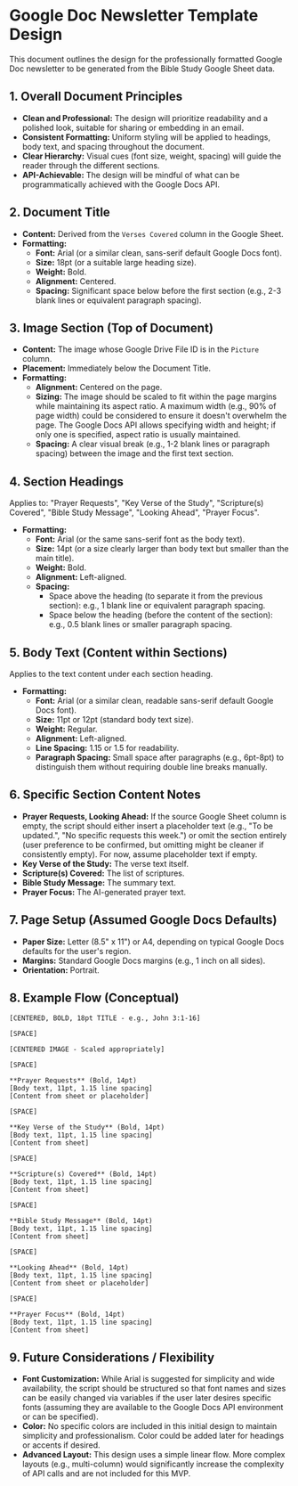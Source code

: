 # Google Doc Newsletter Template Design

This document outlines the design for the professionally formatted Google Doc newsletter to be generated from the Bible Study Google Sheet data.

## 1. Overall Document Principles

- **Clean and Professional:** The design will prioritize readability and a polished look, suitable for sharing or embedding in an email.
- **Consistent Formatting:** Uniform styling will be applied to headings, body text, and spacing throughout the document.
- **Clear Hierarchy:** Visual cues (font size, weight, spacing) will guide the reader through the different sections.
- **API-Achievable:** The design will be mindful of what can be programmatically achieved with the Google Docs API.

## 2. Document Title

- **Content:** Derived from the `Verses Covered` column in the Google Sheet.
- **Formatting:**
    - **Font:** Arial (or a similar clean, sans-serif default Google Docs font).
    - **Size:** 18pt (or a suitable large heading size).
    - **Weight:** Bold.
    - **Alignment:** Centered.
    - **Spacing:** Significant space below before the first section (e.g., 2-3 blank lines or equivalent paragraph spacing).

## 3. Image Section (Top of Document)

- **Content:** The image whose Google Drive File ID is in the `Picture` column.
- **Placement:** Immediately below the Document Title.
- **Formatting:**
    - **Alignment:** Centered on the page.
    - **Sizing:** The image should be scaled to fit within the page margins while maintaining its aspect ratio. A maximum width (e.g., 90% of page width) could be considered to ensure it doesn't overwhelm the page. The Google Docs API allows specifying width and height; if only one is specified, aspect ratio is usually maintained.
    - **Spacing:** A clear visual break (e.g., 1-2 blank lines or paragraph spacing) between the image and the first text section.

## 4. Section Headings

Applies to: "Prayer Requests", "Key Verse of the Study", "Scripture(s) Covered", "Bible Study Message", "Looking Ahead", "Prayer Focus".

- **Formatting:**
    - **Font:** Arial (or the same sans-serif font as the body text).
    - **Size:** 14pt (or a size clearly larger than body text but smaller than the main title).
    - **Weight:** Bold.
    - **Alignment:** Left-aligned.
    - **Spacing:**
        - Space above the heading (to separate it from the previous section): e.g., 1 blank line or equivalent paragraph spacing.
        - Space below the heading (before the content of the section): e.g., 0.5 blank lines or smaller paragraph spacing.

## 5. Body Text (Content within Sections)

Applies to the text content under each section heading.

- **Formatting:**
    - **Font:** Arial (or a similar clean, readable sans-serif default Google Docs font).
    - **Size:** 11pt or 12pt (standard body text size).
    - **Weight:** Regular.
    - **Alignment:** Left-aligned.
    - **Line Spacing:** 1.15 or 1.5 for readability.
    - **Paragraph Spacing:** Small space after paragraphs (e.g., 6pt-8pt) to distinguish them without requiring double line breaks manually.

## 6. Specific Section Content Notes

- **Prayer Requests, Looking Ahead:** If the source Google Sheet column is empty, the script should either insert a placeholder text (e.g., "To be updated.", "No specific requests this week.") or omit the section entirely (user preference to be confirmed, but omitting might be cleaner if consistently empty). For now, assume placeholder text if empty.
- **Key Verse of the Study:** The verse text itself.
- **Scripture(s) Covered:** The list of scriptures.
- **Bible Study Message:** The summary text.
- **Prayer Focus:** The AI-generated prayer text.

## 7. Page Setup (Assumed Google Docs Defaults)

- **Paper Size:** Letter (8.5" x 11") or A4, depending on typical Google Docs defaults for the user's region.
- **Margins:** Standard Google Docs margins (e.g., 1 inch on all sides).
- **Orientation:** Portrait.

## 8. Example Flow (Conceptual)

```
[CENTERED, BOLD, 18pt TITLE - e.g., John 3:1-16]

[SPACE]

[CENTERED IMAGE - Scaled appropriately]

[SPACE]

**Prayer Requests** (Bold, 14pt)
[Body text, 11pt, 1.15 line spacing]
[Content from sheet or placeholder]

[SPACE]

**Key Verse of the Study** (Bold, 14pt)
[Body text, 11pt, 1.15 line spacing]
[Content from sheet]

[SPACE]

**Scripture(s) Covered** (Bold, 14pt)
[Body text, 11pt, 1.15 line spacing]
[Content from sheet]

[SPACE]

**Bible Study Message** (Bold, 14pt)
[Body text, 11pt, 1.15 line spacing]
[Content from sheet]

[SPACE]

**Looking Ahead** (Bold, 14pt)
[Body text, 11pt, 1.15 line spacing]
[Content from sheet or placeholder]

[SPACE]

**Prayer Focus** (Bold, 14pt)
[Body text, 11pt, 1.15 line spacing]
[Content from sheet]
```

## 9. Future Considerations / Flexibility

- **Font Customization:** While Arial is suggested for simplicity and wide availability, the script should be structured so that font names and sizes can be easily changed via variables if the user later desires specific fonts (assuming they are available to the Google Docs API environment or can be specified).
- **Color:** No specific colors are included in this initial design to maintain simplicity and professionalism. Color could be added later for headings or accents if desired.
- **Advanced Layout:** This design uses a simple linear flow. More complex layouts (e.g., multi-column) would significantly increase the complexity of API calls and are not included for this MVP.
